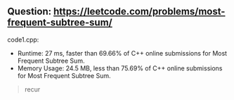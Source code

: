 ## Question: https://leetcode.com/problems/most-frequent-subtree-sum/

code1.cpp:
* Runtime: 27 ms, faster than 69.66% of C++ online submissions for Most Frequent Subtree Sum.
* Memory Usage: 24.5 MB, less than 75.69% of C++ online submissions for Most Frequent Subtree Sum.
> recur